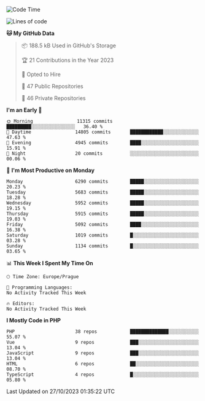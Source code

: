 <!--START_SECTION:waka-->
![Code Time](http://img.shields.io/badge/Code%20Time-1%2C583%20hrs%2058%20mins-blue)

![Lines of code](https://img.shields.io/badge/From%20Hello%20World%20I%27ve%20Written-10.1%20million%20lines%20of%20code-blue)

**🐱 My GitHub Data** 

> 📦 188.5 kB Used in GitHub's Storage 
 > 
> 🏆 21 Contributions in the Year 2023
 > 
> 💼 Opted to Hire
 > 
> 📜 47 Public Repositories 
 > 
> 🔑 46 Private Repositories 
 > 
**I'm an Early 🐤** 

```text
🌞 Morning                11315 commits       █████████░░░░░░░░░░░░░░░░   36.40 % 
🌆 Daytime                14805 commits       ████████████░░░░░░░░░░░░░   47.63 % 
🌃 Evening                4945 commits        ████░░░░░░░░░░░░░░░░░░░░░   15.91 % 
🌙 Night                  20 commits          ░░░░░░░░░░░░░░░░░░░░░░░░░   00.06 % 
```
📅 **I'm Most Productive on Monday** 

```text
Monday                   6290 commits        █████░░░░░░░░░░░░░░░░░░░░   20.23 % 
Tuesday                  5683 commits        █████░░░░░░░░░░░░░░░░░░░░   18.28 % 
Wednesday                5952 commits        █████░░░░░░░░░░░░░░░░░░░░   19.15 % 
Thursday                 5915 commits        █████░░░░░░░░░░░░░░░░░░░░   19.03 % 
Friday                   5092 commits        ████░░░░░░░░░░░░░░░░░░░░░   16.38 % 
Saturday                 1019 commits        █░░░░░░░░░░░░░░░░░░░░░░░░   03.28 % 
Sunday                   1134 commits        █░░░░░░░░░░░░░░░░░░░░░░░░   03.65 % 
```


📊 **This Week I Spent My Time On** 

```text
🕑︎ Time Zone: Europe/Prague

💬 Programming Languages: 
No Activity Tracked This Week

🔥 Editors: 
No Activity Tracked This Week
```

**I Mostly Code in PHP** 

```text
PHP                      38 repos            ██████████████░░░░░░░░░░░   55.07 % 
Vue                      9 repos             ███░░░░░░░░░░░░░░░░░░░░░░   13.04 % 
JavaScript               9 repos             ███░░░░░░░░░░░░░░░░░░░░░░   13.04 % 
HTML                     6 repos             ██░░░░░░░░░░░░░░░░░░░░░░░   08.70 % 
TypeScript               4 repos             █░░░░░░░░░░░░░░░░░░░░░░░░   05.80 % 
```




 Last Updated on 27/10/2023 01:35:22 UTC
<!--END_SECTION:waka-->
<!--
**AlexKratky/AlexKratky** is a ✨ _special_ ✨ repository because its `README.md` (this file) appears on your GitHub profile.

Here are some ideas to get you started:

- 🔭 I’m currently working on ...
- 🌱 I’m currently learning ...
- 👯 I’m looking to collaborate on ...
- 🤔 I’m looking for help with ...
- 💬 Ask me about ...
- 📫 How to reach me: ...
- 😄 Pronouns: ...
- ⚡ Fun fact: ...
-->
